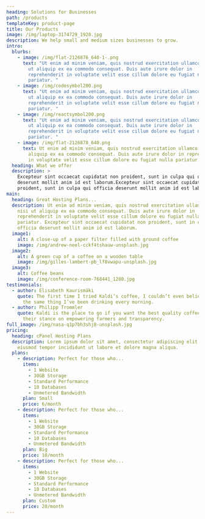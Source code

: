 ```yaml
---
heading: Solutions for Businesses
path: /products
templateKey: product-page
title: Our Products
image: /img/laptop-3174729_1920.jpg
description: We help small and medium sizes businesses to grow.
intro:
  blurbs:
    - image: /img/flat-2126876_640-1-.png
      text: "Ut enim ad minim veniam, quis nostrud exercitation ullamco laboris nisi
        ut aliquip ex ea commodo consequat. Duis aute irure dolor in
        reprehenderit in voluptate velit esse cillum dolore eu fugiat nulla
        pariatur. "
    - image: /img/codesymbol200.png
      text: "Ut enim ad minim veniam, quis nostrud exercitation ullamco laboris nisi
        ut aliquip ex ea commodo consequat. Duis aute irure dolor in
        reprehenderit in voluptate velit esse cillum dolore eu fugiat nulla
        pariatur. "
    - image: /img/reactsymbol200.png
      text: "Ut enim ad minim veniam, quis nostrud exercitation ullamco laboris nisi
        ut aliquip ex ea commodo consequat. Duis aute irure dolor in
        reprehenderit in voluptate velit esse cillum dolore eu fugiat nulla
        pariatur. "
    - image: /img/flat-2126878_640.png
      text: Ut enim ad minim veniam, quis nostrud exercitation ullamco laboris nisi ut
        aliquip ex ea commodo consequat. Duis aute irure dolor in reprehenderit
        in voluptate velit esse cillum dolore eu fugiat nulla pariatur.
  heading: What we offer
  description: >
    Excepteur sint occaecat cupidatat non proident, sunt in culpa qui officia
    deserunt mollit anim id est laborum.Excepteur sint occaecat cupidatat non
    proident, sunt in culpa qui officia deserunt mollit anim id est laborum.
main:
  heading: Great Hosting Plans...
  description: Ut enim ad minim veniam, quis nostrud exercitation ullamco laboris
    nisi ut aliquip ex ea commodo consequat. Duis aute irure dolor in
    reprehenderit in voluptate velit esse cillum dolore eu fugiat nulla
    pariatur. Excepteur sint occaecat cupidatat non proident, sunt in culpa qui
    officia deserunt mollit anim id est laborum.
  image1:
    alt: A close-up of a paper filter filled with ground coffee
    image: /img/andrew-neel-cckf4tshauw-unsplash.jpg
  image2:
    alt: A green cup of a coffee on a wooden table
    image: /img/gilles-lambert-pb_lf8vwapu-unsplash.jpg
  image3:
    alt: Coffee beans
    image: /img/conference-room-768441_1280.jpg
testimonials:
  - author: Elisabeth Kaurismäki
    quote: The first time I tried Kaldi’s coffee, I couldn’t even believe that was
      the same thing I’ve been drinking every morning.
  - author: Philipp Trommler
    quote: Kaldi is the place to go if you want the best quality coffee. I love
      their stance on empowering farmers and transparency.
full_image: /img/nasa-q1p7bh3shj8-unsplash.jpg
pricing:
  heading: cPanel Hosting Plans
  description: Lorem ipsum dolor sit amet, consectetur adipiscing elit, sed do
    eiusmod tempor incididunt ut labore et dolore magna aliqua.
  plans:
    - description: Perfect for those who...
      items:
        - 1 Website
        - 30GB Storage
        - Standard Performance
        - 10 Databases
        - Unmetered Bandwidth
      plan: Small
      price: 6/month
    - description: Perfect for those who...
      items:
        - 1 Website
        - 30GB Storage
        - Standard Performance
        - 10 Databases
        - Unmetered Bandwidth
      plan: Big
      price: 10/month
    - description: Perfect for those who...
      items:
        - 1 Website
        - 30GB Storage
        - Standard Performance
        - 10 Databases
        - Unmetered Bandwidth
      plan: Custom
      price: 20/month
---
```

